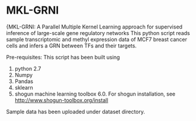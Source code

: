 # MKL-GRNI
{MKL-GRNI: A Parallel Multiple Kernel Learning approach for supervised inference of large-scale gene regulatory networks
This python script reads sample transcriptomic and methyl expression data of MCF7 breast cancer cells and infers a GRN between TFs and their targets.

Pre-requisites: This script has been built using 
1.  python 2.7 
2.  Numpy
3.  Pandas
4.  sklearn
5.  shogun machine learning toolbox 6.0.
For shogun installation, see http://www.shogun-toolbox.org/install

Sample data has been uploaded under dataset directory.

